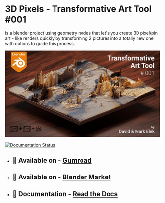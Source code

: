 # 3D Pixels - Transformative Art Tool #001 
is a blender project using geometry nodes that let's you create 3D pixel/pin art - like renders quickly by transforming 2 pictures into a totally new one with options to guide this process.

![3DPixels](docs/images/3dpixels_index.png)

[![Documentation Status](https://readthedocs.org/projects/3dpixels/badge/?version=latest)](https://3dpixels.readthedocs.io/en/latest/?badge=latest)

- ## 🛒 Available on - <a href="https://davidelek.gumroad.com/l/3dpixels">Gumroad</a>

- ## 🛒 Available on - <a href="https://blendermarket.com/products/3dpixels">Blender Market</a>

- ## 📄 Documentation - <a href="https://3dpixels.readthedocs.io/en/latest/">Read the Docs</a> 